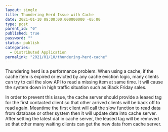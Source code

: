 ```yaml
---
layout: single
title: Thundering Herd Issue with Cache
date: 2021-01-10 08:00:00.000000000 -05:00
type: post
parent_id: "0"
published: true
password: ""
status: publish
categories:
  - Distributed Application
permalink: "2021/01/10/thundering-herd-cache"
---
```

Thundering herd is a performance problem. When using a cache, if the cache item is expired or evicted by any cache eviction logic, many clients can try to call the slow API to read a missing item at same time. It will cause the system down in high traffic situation such as Black Friday sales.

In order to prevent this issue, the cache server should provide a leased tag for the first contacted client so that other arrived clients will be back off to read again. Meantime the first client will call the slow function to read data from database or other system then it will update data into cache server. After setting the latest dat in cache server, the leased tag will be removed so that other many waiting clients can get the new data from cache server.
